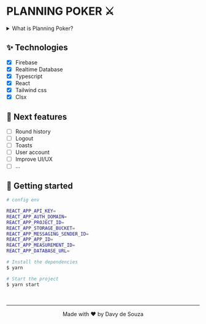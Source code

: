 # PLANNING POKER ⚔️


<details>
  <summary>What is Planning Poker?</summary>
  <br/>
  Planning poker, also called Scrum poker, is a gamified technique for estimating tasks mostly used by Agile development teams.

The game consists in looping through these steps for each task that the team wants to estimate:

## Step 1: Understanding Your Cards
[0; 1; 2; 3; 5; 8; 13; 21; 34; 55; 89; 100]

Each player is given the same number of cards with the same values. The objective is to vote for how much effort a particular project development task will require.

## Step 2: Story Reading
The Scrum Master (Project Manager) will present a story to the group.

## Step 3: Development Discussion
This is where each team member will give more details on the important aspects about the task.

## Step 4: Estimate and Share
All agile development team members will then choose a card from their deck to represent their estimate of story points. Once everyone has made their decision, all cards will be revealed. The higher the count, the more complex the particular project aspect will be.

## Step 5: Come to a Consensus
If all members reveal the same card, that number becomes the consensus – and the team can move on to the next story. If card values differ, further discussion with persuasive reasoning will be needed to determine why individual values were chosen. This process is repeated until a consensus is reached.
</details>

## ✨ Technologies

- [x] Firebase
- [x] Realtime Database
- [x] Typescript
- [x] React
- [x] Tailwind css
- [x] Clsx

## 🧪 Next features

- [ ] Round history
- [ ] Logout 
- [ ] Toasts
- [ ] User account
- [ ] Improve UI/UX
- [ ] ...

## 🚀 Getting started


```bash
# config env

REACT_APP_API_KEY=
REACT_APP_AUTH_DOMAIN=
REACT_APP_PROJECT_ID=
REACT_APP_STORAGE_BUCKET=
REACT_APP_MESSAGING_SENDER_ID=
REACT_APP_APP_ID=
REACT_APP_MEASUREMENT_ID=
REACT_APP_DATABASE_URL=

```


```bash
# Install the dependencies
$ yarn

# Start the project
$ yarn start
```

</br>

---
<p align="center">Made with ❤️ by Davy de Souza</p>
